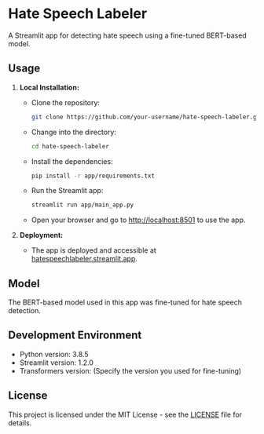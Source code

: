 # Hate Speech Labeler

A Streamlit app for detecting hate speech using a fine-tuned BERT-based model.

## Usage

1. **Local Installation:**
   - Clone the repository:
     ```bash
     git clone https://github.com/your-username/hate-speech-labeler.git
     ```
   - Change into the directory:
     ```bash
     cd hate-speech-labeler
     ```
   - Install the dependencies:
     ```bash
     pip install -r app/requirements.txt
     ```
   - Run the Streamlit app:
     ```bash
     streamlit run app/main_app.py
     ```
   - Open your browser and go to [http://localhost:8501](http://localhost:8501) to use the app.

2. **Deployment:**
   - The app is deployed and accessible at [hatespeechlabeler.streamlit.app](https://hatespeechlabeler.streamlit.app).

## Model

The BERT-based model used in this app was fine-tuned for hate speech detection.

## Development Environment

- Python version: 3.8.5
- Streamlit version: 1.2.0
- Transformers version: (Specify the version you used for fine-tuning)

## License

This project is licensed under the MIT License - see the [LICENSE](LICENSE) file for details.
